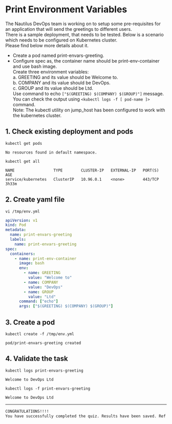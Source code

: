 # Print Environment Variables

The Nautilus DevOps team is working on to setup some pre-requisites for an application that will send the greetings to different users.  
There is a sample deployment, that needs to be tested. Below is a scenario which needs to be configured on Kubernetes cluster.  
Please find below more details about it.  
- Create a pod named print-envars-greeting.  
- Configure spec as, the container name should be print-env-container and use bash image.  
Create three environment variables:  
a. GREETING and its value should be Welcome to.  
b. COMPANY and its value should be DevOps.  
c. GROUP and its value should be Ltd.  
Use command to echo `["$(GREETING) $(COMPANY) $(GROUP)"]` message.  
You can check the output using `<kubectl logs -f [ pod-name ]>` command.  
Note: The kubectl utility on jump_host has been configured to work with the kubernetes cluster.


## 1. Check existing deployment and pods
`kubectl get pods`  
```console
No resources found in default namespace.
```

`kubectl get all`  
```console
NAME                 TYPE        CLUSTER-IP   EXTERNAL-IP   PORT(S)   AGE
service/kubernetes   ClusterIP   10.96.0.1    <none>        443/TCP   3h33m
```


## 2. Create yaml file
`vi /tmp/env.yml`
```yaml
apiVersion: v1
kind: Pod
metadata:
  name: print-envars-greeting
  labels:
    name: print-envars-greeting
spec:
  containers:
    - name: print-env-container
      image: bash
      env:
        - name: GREETING
          value: "Welcome to"
        - name: COMPANY
          value: "DevOps"
        - name: GROUP
          value: "Ltd"
      command: ["echo"]
      args: ["$(GREETING) $(COMPANY) $(GROUP)"]
```


## 3. Create a pod 
`kubectl create -f /tmp/env.yml`  
```console
pod/print-envars-greeting created
```


## 4. Validate the task
`kubectl logs print-envars-greeting`  
```console
Welcome to DevOps Ltd
```

`kubectl logs -f print-envars-greeting`  
```console
Welcome to DevOps Ltd
```


---

```bash
CONGRATULATIONS!!!!
You have successfully completed the quiz. Results have been saved. Ref ID:630fa28c8f84de1fe78c4063
```

